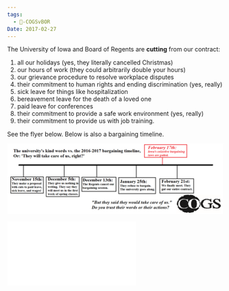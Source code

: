 ```yaml
---
tags:
  - 🥊-COGSvBOR
Date: 2017-02-27
---
```

The University of Iowa and Board of Regents are **cutting** from our contract:
1. all our holidays (yes, they literally cancelled Christmas)
2. our hours of work (they could arbitrarily double your hours)
3. our grievance procedure to resolve workplace disputes
4. their commitment to human rights and ending discrimination (yes, really)
5. sick leave for things like hospitalization
6. bereavement leave for the death of a loved one
7. paid leave for conferences
8. their commitment to provide a safe work environment (yes, really)
9. their commitment to provide us with job training.

See the flyer below. Below is also a bargaining timeline.

![bargaining-2017-timeline.png](./Admin/Attachments/bargaining-2017-timeline.png)


![The-day-the-University-stole-Christmas.pdf](./Admin/Attachments/The-day-the-University-stole-Christmas.pdf)